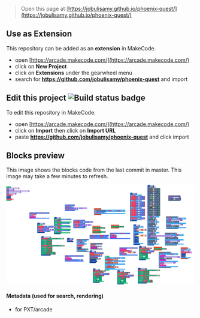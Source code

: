  


> Open this page at [https://jobulisamy.github.io/phoenix-quest/](https://jobulisamy.github.io/phoenix-quest/)

## Use as Extension

This repository can be added as an **extension** in MakeCode.

* open [https://arcade.makecode.com/](https://arcade.makecode.com/)
* click on **New Project**
* click on **Extensions** under the gearwheel menu
* search for **https://github.com/jobulisamy/phoenix-quest** and import

## Edit this project ![Build status badge](https://github.com/jobulisamy/phoenix-quest/workflows/MakeCode/badge.svg)

To edit this repository in MakeCode.

* open [https://arcade.makecode.com/](https://arcade.makecode.com/)
* click on **Import** then click on **Import URL**
* paste **https://github.com/jobulisamy/phoenix-quest** and click import

## Blocks preview

This image shows the blocks code from the last commit in master.
This image may take a few minutes to refresh.

![A rendered view of the blocks](https://github.com/jobulisamy/phoenix-quest/raw/master/.github/makecode/blocks.png)

#### Metadata (used for search, rendering)

* for PXT/arcade
<script src="https://makecode.com/gh-pages-embed.js"></script><script>makeCodeRender("{{ site.makecode.home_url }}", "{{ site.github.owner_name }}/{{ site.github.repository_name }}");</script>
